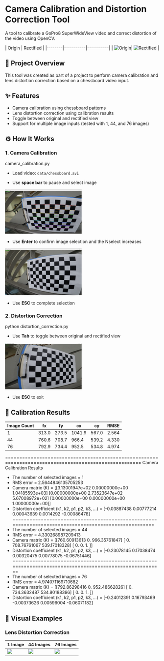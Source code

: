 # Camera Calibration and Distortion Correction Tool

A tool to calibrate a GoPro8 SuperWideView video and correct distortion of the video using OpenCV.

| Origin | Rectified |
|--------|-----------|-----------|
| ![Origin](./origin.png)| ![Rectified](./correction.png) | 

## 📅 Project Overview
This tool was created as part of a project to perform camera calibration and lens distortion correction based on a chessboard video input.

## ✨ Features
- Camera calibration using chessboard patterns
- Lens distortion correction using calibration results
- Toggle between original and rectified view
- Support for multiple image inputs (tested with 1, 44, and 76 images)

## ⚙️ How It Works

### 1. Camera Calibration

camera_calibration.py

- Load video: `data/chessboard.avi`

- Use **space bar** to pause and select image
<img src="./space_bar.png" width="250"/>

- Use **Enter** to confirm image selection and the Nselect increases
<img src="./enter.png" width="250"/>

- Use **ESC** to complete selection

### 2. Distortion Correction

python distortion_correction.py

- Use **Tab** to toggle between original and rectified view
<img src="./1_origin.png" width="250"/>
  
- Use **ESC** to exit


## 🔹 Calibration Results
| Image Count | fx        | fy        | cx        | cy        | RMSE  |
|-------------|-----------|-----------|-----------|-----------|--------|
| 1           | 313.0     | 273.5     | 1041.9    | 567.0     | 2.564  |
| 44          | 760.6     | 708.7     | 966.4     | 539.2     | 4.330  |
| 76          | 792.9     | 734.4     | 952.5     | 534.8     | 4.974  |

======================================================================================================
Camera Calibration Results
* The number of selected images = 1
* RMS error = 2.5644846135705253
* Camera matrix (K) = 
[[3.13001947e+02 0.00000000e+00 1.04185593e+03]
 [0.00000000e+00 2.73523647e+02 5.67008972e+02]
 [0.00000000e+00 0.00000000e+00 1.00000000e+00]]
* Distortion coefficient (k1, k2, p1, p2, k3, ...) = [-0.03887438  0.00777214  0.00043639  0.0014292  -0.00086478]
=====================================================================================================
* The number of selected images = 44
* RMS error = 4.330268987209413
* Camera matrix (K) = 
[[760.60913613   0.         966.35761847]
 [  0.         708.76761067 539.17018328]
 [  0.           0.           1.        ]]
* Distortion coefficient (k1, k2, p1, p2, k3, ...) = [-0.23078145  0.17038474  0.00320475  0.00778075 -0.06751446]
========================================================================================================
* The number of selected images = 76
* RMS error = 4.974071169710682
* Camera matrix (K) = 
[[792.86298416   0.         952.48662826]
 [  0.         734.3632487  534.80188396]
 [  0.           0.           1.        ]]
* Distortion coefficient (k1, k2, p1, p2, k3, ...) = [-0.24012391  0.16793469 -0.00373626  0.00596004 -0.06071182]

## 🎨 Visual Examples

### Lens Distortion Correction
| 1 Image | 44 Images | 76 Images |
|--------|-----------|-----------|
| ![](./1_correction_video.gif) | ![](./44_correction_video.gif) | ![](./76_correction_video.gif) |
